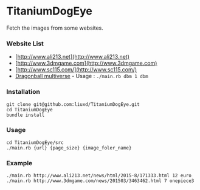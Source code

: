 # TitaniumDogEye

Fetch the images from some websites.

### Website List

+ [http://www.ali213.net](http://www.ali213.net)
+ [http://www.3dmgame.com](http://www.3dmgame.com)
+ [http://www.sc115.com/](http://www.sc115.com/)
+ [Dragonball multiverse](http://tieba.baidu.com/p/3345173889?pn=1) - Usage : `./main.rb dbm 1 dbm`

### Installation

```
git clone git@github.com:liuxd/TitaniumDogEye.git
cd TitaniumDogEye
bundle install
```

### Usage

```
cd TitaniumDogEye/src
./main.rb {url} {page_size} {image_foler_name}
```

### Example

```
./main.rb http://www.ali213.net/news/html/2015-8/171333.html 12 euro
./main.rb http://www.3dmgame.com/news/201503/3463462.html 7 onepiece3
```